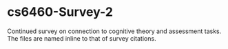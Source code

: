 # cs6460-Survey-2
Continued survey on connection to cognitive theory and assessment tasks. The files are named inline to that of survey citations.

